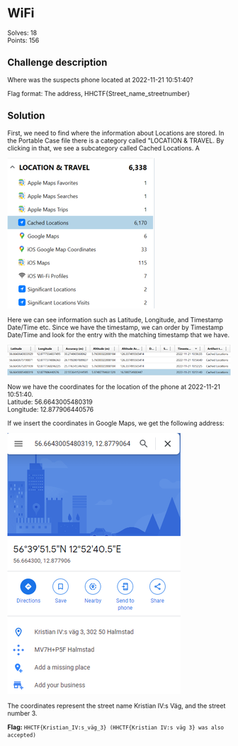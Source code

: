 # WiFi

Solves: 18 <br/> Points: 156

## Challenge description

Where was the suspects phone located at 2022-11-21 10:51:40?

Flag format: The address, HHCTF{Street_name_streetnumber}

## Solution

First, we need to find where the information about Locations are stored. In the Portable Case file there is a category called "LOCATION & TRAVEL. By clicking in that, we see a subcategory called Cached Locations.
A

![Location & Travel](../img/where_phys_1.png)

Here we can see information such as Latitude, Longitude, and Timestamp Date/Time etc. Since we have the timestamp, we can order by Timestamp Date/Time and look for the entry with the matching timestamp that we have.

![Location entry](../img/where_phys_2.png)

Now we have the coordinates for the location of the phone at 2022-11-21 10:51:40. <br/>
Latitude: 56.6643005480319 <br/>
Longitude: 12.877906440576 <br/>

If we insert the coordinates in Google Maps, we get the following address:

![Street Name](../img/where_phys_3.png)

The coordinates represent the street name Kristian IV:s Väg, and the street number 3.

**Flag:** `HHCTF{Kristian_IV:s_väg_3} (HHCTF{Kristian IV:s väg 3} was also accepted)`
